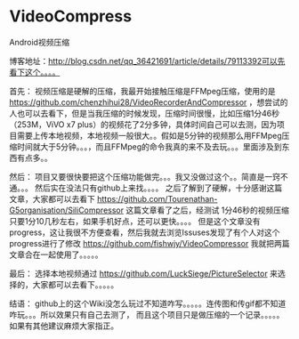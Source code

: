 # VideoCompress
Android视频压缩

博客地址：http://blog.csdn.net/qq_36421691/article/details/79113392可以先看下这个。。。。

首先： 视频压缩是硬解的压缩，我最开始接触压缩是FFMpeg压缩，使用的是 https://github.com/chenzhihui28/VideoRecorderAndCompressor ，想尝试的人也可以去看下，但是当我压缩的时候发现，压缩时间很慢，比如压缩1分46秒（253M，ViVO x7 plus）的视频花了2分多钟，具体时间自己可以去测，因为项目需要上传本地视频，本地视频一般很大。。假如是5分钟的视频那么用FFMpeg压缩时间就大于5分钟。。。，而且FFMpeg的命令我真的来不及去玩。。。里面涉及到东西有点多。。

然后： 项目又要很快要把这个压缩功能做完。。。我又没做过这个。。简直是一窍不通。。。 然后实在没法只有github上来找。。。。 之后了解到了硬解，十分感谢这篇文章，大家都可以去看下 https://github.com/Tourenathan-G5organisation/SiliCompressor 这篇文章看了之后，经测试 1分46秒的视频压缩只要1分10几秒左右，如果手机好点，还可以更快。。。。 但是这个文章没有progress，这让我很不方便查看，然后我就去浏览Issuses发现了有个人对这个progress进行了修改 https://github.com/fishwjy/VideoCompressor 我就把两篇文章合在一起使用了。。。。。

最后： 选择本地视频通过 https://github.com/LuckSiege/PictureSelector 来选择的，大家都可以去看下。。。。。

结语： github上的这个Wiki没怎么玩过不知道咋写。。。。。连传图和传gif都不知道咋玩。。。所以效果只有自己去测了， 而且这个项目只是做压缩的一个记录。。。。。如果有其他建议麻烦大家指正。

